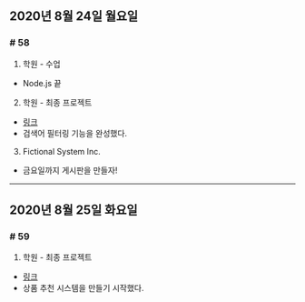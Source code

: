 ## 2020년 8월 24일 월요일
### # 58
1. 학원 - 수업
- Node.js 끝
2. 학원 - 최종 프로젝트
- [링크](https://github.com/procyon0/final_project/commit/9f6bbcc92988ba21d35f3293faa58148a7fb2e49)
- 검색어 필터링 기능을 완성했다.
3. Fictional System Inc.
- 금요일까지 게시판을 만들자!
---
## 2020년 8월 25일 화요일
### # 59
1. 학원 - 최종 프로젝트
- [링크](https://github.com/procyon0/final_project/commit/b01986e4fa4d2c9a48c2bb9f502dc2e9f3340013)
- 상품 추천 시스템을 만들기 시작했다.
